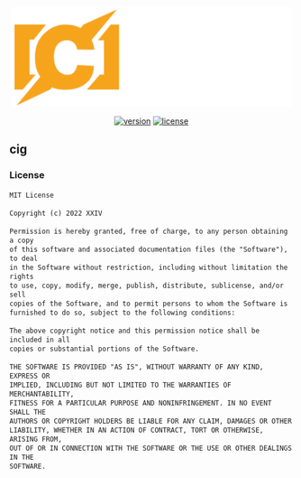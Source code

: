 <p align="center">
<img src="https://raw.githubusercontent.com/thechampagne/cig/main/.github/assets/cig.png" width="500"/>
</p>

<p align="center">
<a href="https://github.com/thechampagne/cig/releases/latest"><img src="https://img.shields.io/github/v/tag/thechampagne/cig?label=version" alt="version"></a>
<a href="https://github.com/thechampagne/cig/blob/main/LICENSE"><img src="https://img.shields.io/github/license/thechampagne/cig" alt="license"></a>
</p>

## cig

### License
```
MIT License

Copyright (c) 2022 XXIV

Permission is hereby granted, free of charge, to any person obtaining a copy
of this software and associated documentation files (the "Software"), to deal
in the Software without restriction, including without limitation the rights
to use, copy, modify, merge, publish, distribute, sublicense, and/or sell
copies of the Software, and to permit persons to whom the Software is
furnished to do so, subject to the following conditions:

The above copyright notice and this permission notice shall be included in all
copies or substantial portions of the Software.

THE SOFTWARE IS PROVIDED "AS IS", WITHOUT WARRANTY OF ANY KIND, EXPRESS OR
IMPLIED, INCLUDING BUT NOT LIMITED TO THE WARRANTIES OF MERCHANTABILITY,
FITNESS FOR A PARTICULAR PURPOSE AND NONINFRINGEMENT. IN NO EVENT SHALL THE
AUTHORS OR COPYRIGHT HOLDERS BE LIABLE FOR ANY CLAIM, DAMAGES OR OTHER
LIABILITY, WHETHER IN AN ACTION OF CONTRACT, TORT OR OTHERWISE, ARISING FROM,
OUT OF OR IN CONNECTION WITH THE SOFTWARE OR THE USE OR OTHER DEALINGS IN THE
SOFTWARE.
```